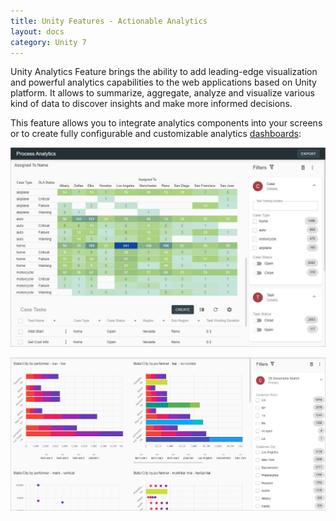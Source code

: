 ```yaml
---
title: Unity Features - Actionable Analytics
layout: docs
category: Unity 7
---
```


Unity Analytics Feature brings the ability to add leading-edge visualization and powerful analytics capabilities to the web applications based on Unity platform. It allows to summarize, aggregate, analyze and visualize various kind of data to discover insights and make more informed decisions.

This feature allows you to integrate analytics components into your screens or to create fully configurable and customizable analytics [dashboards](../components/chart.md): 

![Analytics Dashboard](actionable-analytics/images/analytics-dashboard1.png)  

![Analytics Dashboard](actionable-analytics/images/analytics-dashboard2.png) 
